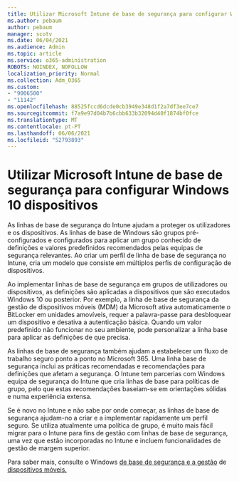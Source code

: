 ```yaml
---
title: Utilizar Microsoft Intune de base de segurança para configurar Windows 10 dispositivos
ms.author: pebaum
author: pebaum
manager: scotv
ms.date: 06/04/2021
ms.audience: Admin
ms.topic: article
ms.service: o365-administration
ROBOTS: NOINDEX, NOFOLLOW
localization_priority: Normal
ms.collection: Adm_O365
ms.custom:
- "9006500"
- "11142"
ms.openlocfilehash: 88525fccd6dcde0cb3949e348d1f2a7df3ee7ce7
ms.sourcegitcommit: f7a9e97d04b7b6cbb633b32094d40f1874bf0fce
ms.translationtype: MT
ms.contentlocale: pt-PT
ms.lasthandoff: 06/06/2021
ms.locfileid: "52793893"
---
```

# <a name="use-microsoft-intune-security-baselines-to-configure-windows-10-devices"></a>Utilizar Microsoft Intune de base de segurança para configurar Windows 10 dispositivos

As linhas de base de segurança do Intune ajudam a proteger os utilizadores e os dispositivos. As linhas de base de Windows são grupos pré-configurados e configurados para aplicar um grupo conhecido de definições e valores predefinidos recomendados pelas equipas de segurança relevantes. Ao criar um perfil de linha de base de segurança no Intune, cria um modelo que consiste em múltiplos perfis de configuração de dispositivos.

Ao implementar linhas de base de segurança em grupos de utilizadores ou dispositivos, as definições são aplicadas a dispositivos que são executados Windows 10 ou posterior. Por exemplo, a linha de base de segurança da gestão de dispositivos móveis (MDM) da Microsoft ativa automaticamente o BitLocker em unidades amovíveis, requer a palavra-passe para desbloquear um dispositivo e desativa a autenticação básica. Quando um valor predefinido não funcionar no seu ambiente, pode personalizar a linha base para aplicar as definições de que precisa.

As linhas de base de segurança também ajudam a estabelecer um fluxo de trabalho seguro ponto a ponto no Microsoft 365. Uma linha base de segurança inclui as práticas recomendadas e recomendações para definições que afetam a segurança. O Intune tem parcerias com Windows equipa de segurança do Intune que cria linhas de base para políticas de grupo, pelo que estas recomendações baseiam-se em orientações sólidas e numa experiência extensa.

Se é novo no Intune e não sabe por onde começar, as linhas de base de segurança ajudam-no a criar e a implementar rapidamente um perfil seguro. Se utiliza atualmente uma política de grupo, é muito mais fácil migrar para o Intune para fins de gestão com linhas de base de segurança, uma vez que estão incorporadas no Intune e incluem funcionalidades de gestão de margem superior.

Para saber mais, consulte o Windows [de base de segurança e a gestão](/windows/security/threat-protection/windows-security-baselines) de [dispositivos móveis.](/windows/client-management/mdm/)

